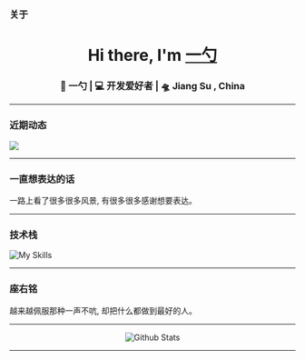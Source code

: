 ### 关于

<div align="center">
   <h1>Hi there, I'm <a href="#">一勺</a> </h1>
</div>

<div align="center">
  <h3>🙎 一勺 | 💻 开发爱好者 | 🛸 Jiang Su , China </h3>
</div>

---

### 近期动态

![](https://github-readme-activity-graph.vercel.app/graph?username=ZRMYDYCG&theme=github)


---

### 一直想表达的话

一路上看了很多很多风景, 有很多很多感谢想要表达。

---

### 技术栈

![My Skills](https://skillicons.dev/icons?i=vue,nuxt,react,next,docker,nest,nodejs,git,github)

---

### 座右铭

越来越佩服那种一声不吭, 却把什么都做到最好的人。

---

<p align="center">
  <img src="https://raw.githubusercontent.com/mayhemantt/mayhemantt/Update/svg/Bottom.svg" alt="Github Stats" />
</p>

---